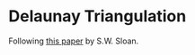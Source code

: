# Delaunay Triangulation
Following [this paper](https://www.newcastle.edu.au/__data/assets/pdf_file/0017/22508/13_A-fast-algorithm-for-constructing-Delaunay-triangulations-in-the-plane.pdf) by S.W. Sloan.
